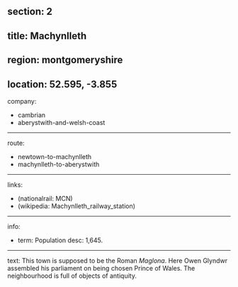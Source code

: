 section: 2
----
title: Machynlleth
----
region: montgomeryshire
----
location: 52.595, -3.855
----
company:
- cambrian
- aberystwith-and-welsh-coast
----
route:
- newtown-to-machynlleth
- machynlleth-to-aberystwith
----
links:
- (nationalrail: MCN)
- (wikipedia: Machynlleth_railway_station)
----
info:
- term: Population
  desc: 1,645.
----
text: This town is supposed to be the Roman *Maglona*. Here Owen Glyndwr assembled his parliament on being chosen Prince of Wales. The neighbourhood is full of objects of antiquity.
